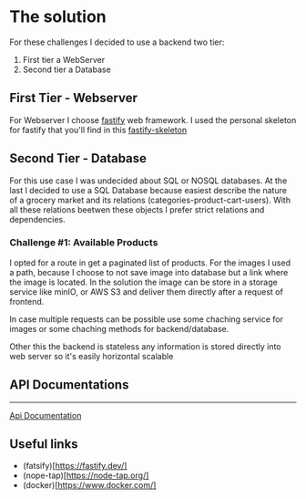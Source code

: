 # The solution 

For these challenges I decided to use a backend two tier:

1. First tier a WebServer
2. Second tier a Database


## First Tier - Webserver

For Webserver I choose [fastify](https://fastify.dev/) web framework.
I used the personal skeleton for fastify that you'll find in this [fastify-skeleton](https://github.com/dpiada/fastify-skeleton)

## Second Tier - Database 

For this use case I was undecided about SQL or NOSQL databases.
At the last I decided to use a SQL Database because easiest describe the nature of a grocery market and its relations (categories-product-cart-users).
With all these relations beetwen these objects I prefer strict relations and dependencies.


### Challenge #1: Available Products

I opted for a route in get a paginated list of products.
For the images I used a path, because I choose to not save image into database but a link where the image is located.
In the solution the image can be store in a storage service like minIO, or AWS S3 and deliver them directly after a request of frontend.

In case multiple requests can be possible use some chaching service for images or some chaching methods for backend/database.

Other this the backend is stateless any information is stored directly into web server so it's easily horizontal scalable

## API Documentations
---
[Api Documentation](swagger-api.yaml)

## Useful links

- (fatsify)[https://fastify.dev/]
- (nope-tap)[https://node-tap.org/]
- (docker)[https://www.docker.com/]




